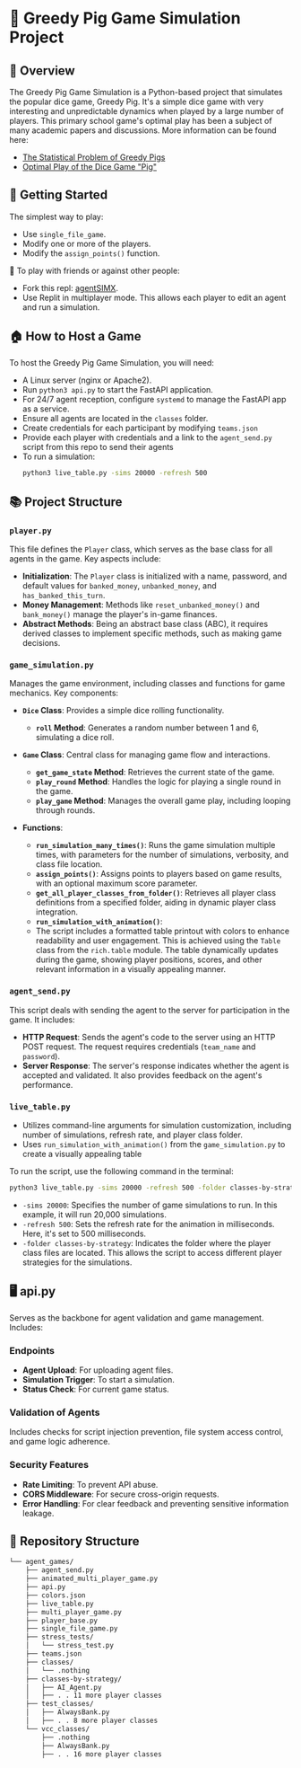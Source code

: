 # 🐷 Greedy Pig Game Simulation Project

## 🌟 Overview
The Greedy Pig Game Simulation is a Python-based project that simulates the popular dice game, Greedy Pig. It's a simple dice game with very interesting and unpredictable dynamics when played by a large number of players. This primary school game's optimal play has been a subject of many academic papers and discussions. More information can be found here:

- [The Statistical Problem of Greedy Pigs](https://www.smh.com.au/education/the-statistical-problem-of-greedy-pigs-20140728-3cpk8.html)
- [Optimal Play of the Dice Game "Pig"](https://cupola.gettysburg.edu/cgi/viewcontent.cgi?article=1003&context=csfac)

## 🚀 Getting Started
The simplest way to play:
- Use `single_file_game`.
- Modify one or more of the players.
- Modify the `assign_points()` function.

👥 To play with friends or against other people:
- Fork this repl: [agentSIMX](https://replit.com/@SanjinDedic/agentSIMX).
- Use Replit in multiplayer mode. This allows each player to edit an agent and run a simulation.

## 🏠 How to Host a Game
To host the Greedy Pig Game Simulation, you will need:
- A Linux server (nginx or Apache2).
- Run `python3 api.py` to start the FastAPI application.
- For 24/7 agent reception, configure `systemd` to manage the FastAPI app as a service.
- Ensure all agents are located in the `classes` folder.
- Create credentials for each participant by modifying `teams.json`
- Provide each player with credentials and a link to the `agent_send.py` script from this repo to send their agents
- To run a simulation:
  ```bash
  python3 live_table.py -sims 20000 -refresh 500
  ```

## 📚 Project Structure

### `player.py`

This file defines the `Player` class, which serves as the base class for all agents in the game. Key aspects include:

- **Initialization**: The `Player` class is initialized with a name, password, and default values for `banked_money`, `unbanked_money`, and `has_banked_this_turn`. 
- **Money Management**: Methods like `reset_unbanked_money()` and `bank_money()` manage the player's in-game finances.
- **Abstract Methods**: Being an abstract base class (ABC), it requires derived classes to implement specific methods, such as making game decisions.

### `game_simulation.py`

Manages the game environment, including classes and functions for game mechanics. Key components:

- **`Dice` Class**: Provides a simple dice rolling functionality.
  - **`roll` Method**: Generates a random number between 1 and 6, simulating a dice roll.

- **`Game` Class**: Central class for managing game flow and interactions.
  - **`get_game_state` Method**: Retrieves the current state of the game. 
  - **`play_round` Method**: Handles the logic for playing a single round in the game. 
  - **`play_game` Method**: Manages the overall game play, including looping through rounds. 

- **Functions**:
  - **`run_simulation_many_times()`**: Runs the game simulation multiple times, with parameters for the number of simulations, verbosity, and class file location.
  - **`assign_points()`**: Assigns points to players based on game results, with an optional maximum score parameter.
  - **`get_all_player_classes_from_folder()`**: Retrieves all player class definitions from a specified folder, aiding in dynamic player class integration.
  - **`run_simulation_with_animation()`**:
  - The script includes a formatted table printout with colors to enhance readability and user engagement. This is achieved using the `Table` class from the `rich.table` module. The table dynamically updates during the game, showing player positions, scores, and other relevant information in a visually appealing manner.

### `agent_send.py`

This script deals with sending the agent to the server for participation in the game. It includes:

- **HTTP Request**: Sends the agent's code to the server using an HTTP POST request. The request requires credentials (`team_name` and `password`).
- **Server Response**: The server's response indicates whether the agent is accepted and validated. It also provides feedback on the agent's performance.

### `live_table.py`

- Utilizes command-line arguments for simulation customization, including number of simulations, refresh rate, and player class folder.
- Uses `run_simulation_with_animation()` from the `game_simulation.py` to create a visually appealing table

To run the script, use the following command in the terminal:

```bash
python3 live_table.py -sims 20000 -refresh 500 -folder classes-by-strategy
```

- `-sims 20000`: Specifies the number of game simulations to run. In this example, it will run 20,000 simulations.
- `-refresh 500`: Sets the refresh rate for the animation in milliseconds. Here, it's set to 500 milliseconds.
- `-folder classes-by-strategy`: Indicates the folder where the player class files are located. This allows the script to access different player strategies for the simulations.


## 🖥️ api.py
Serves as the backbone for agent validation and game management. Includes:

### Endpoints
- **Agent Upload**: For uploading agent files.
- **Simulation Trigger**: To start a simulation.
- **Status Check**: For current game status.

### Validation of Agents
Includes checks for script injection prevention, file system access control, and game logic adherence.

### Security Features
- **Rate Limiting**: To prevent API abuse.
- **CORS Middleware**: For secure cross-origin requests.
- **Error Handling**: For clear feedback and preventing sensitive information leakage.

## 📁 Repository Structure

```sh
└── agent_games/
    ├── agent_send.py
    ├── animated_multi_player_game.py
    ├── api.py
    ├── colors.json
    ├── live_table.py
    ├── multi_player_game.py
    ├── player_base.py
    ├── single_file_game.py
    ├── stress_tests/
    │   └── stress_test.py
    ├── teams.json
    ├── classes/
    │   └── .nothing
    ├── classes-by-strategy/
    │   ├── AI_Agent.py
    │   ├── . . 11 more player classes
    ├── test_classes/
    │   ├── AlwaysBank.py
    │   ├── . . 8 more player classes
    └── vcc_classes/
        ├── .nothing
        ├── AlwaysBank.py
        ├── . . 16 more player classes
```
